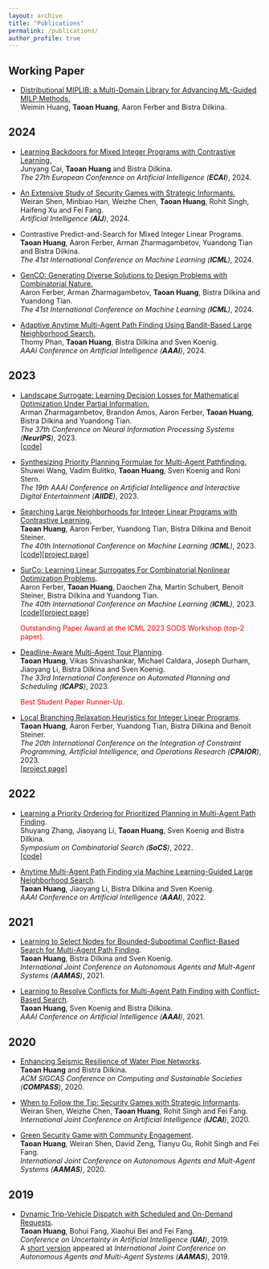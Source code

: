 ```yaml
---
layout: archive
title: "Publications"
permalink: /publications/
author_profile: true
---
```


## Working Paper

* [Distributional MIPLIB: a Multi-Domain Library for Advancing ML-Guided MILP Methods.](https://arxiv.org/abs/2406.06954)                     
    Weimin Huang, **Taoan Huang**, Aaron Ferber and Bistra Dilkina.


## 2024

* [Learning Backdoors for Mixed Integer Programs with Contrastive Learning.](https://arxiv.org/abs/2401.10467)                     
    Junyang Cai, **Taoan Huang** and Bistra Dilkina.  
      <i> The 27th European Conference on Artificial Intelligence (**ECAI**)</i>, 2024.

* [An Extensive Study of Security Games with Strategic Informants.](https://www.sciencedirect.com/science/article/abs/pii/S0004370224000985)                     
    Weiran Shen, Minbiao Han, Weizhe Chen, **Taoan Huang**, Rohit Singh, Haifeng Xu and Fei Fang.  
    <i>Artificial Intelligence (**AIJ**)</i>, 2024.  

* Contrastive Predict-and-Search for Mixed Integer Linear Programs.                     
    **Taoan Huang**, Aaron Ferber, Arman Zharmagambetov, Yuandong Tian and Bistra Dilkina.  
    <i>The 41st International Conference on Machine Learning (**ICML**)</i>, 2024.  

* [GenCO: Generating Diverse Solutions to Design Problems with Combinatorial Nature.](https://arxiv.org/abs/2310.02442)                     
    Aaron Ferber, Arman Zharmagambetov, **Taoan Huang**, Bistra Dilkina and Yuandong Tian.  
    <i>The 41st International Conference on Machine Learning (**ICML**)</i>, 2024.  

* [Adaptive Anytime Multi-Agent Path Finding Using Bandit-Based Large Neighborhood Search.](https://arxiv.org/abs/2312.16767)                     
    Thomy Phan, **Taoan Huang**, Bistra Dilkina and Sven Koenig.    
    <i>AAAI Conference on Artificial Intelligence (**AAAI**)</i>, 2024. 


## 2023

* [Landscape Surrogate: Learning Decision Losses for Mathematical Optimization Under Partial Information.](https://arxiv.org/abs/2307.08964)                     
    Arman Zharmagambetov, Brandon Amos, Aaron Ferber, **Taoan Huang**, Bistra Dilkina and Yuandong Tian.    
    <i>The 37th Conference on Neural Information Processing Systems (**NeurIPS**)</i>, 2023.  
    [\[code\]](https://github.com/facebookresearch/LANCER)

* [Synthesizing Priority Planning Formulae for Multi-Agent Pathfinding.](https://dl.acm.org/doi/10.1609/aiide.v19i1.27532)                     
    Shuwei Wang, Vadim Bulitko, **Taoan Huang**, Sven Koenig and Roni Stern.    
    <i>The 19th AAAI Conference on Artificial Intelligence and Interactive Digital Entertainment (**AIIDE**)</i>, 2023.

* [Searching Large Neighborhoods for Integer Linear Programs with Contrastive Learning.](https://proceedings.mlr.press/v202/huang23g.html)                     
    **Taoan Huang**, Aaron Ferber, Yuandong Tian, Bistra Dilkina and Benoit Steiner.    
    <i>The 40th International Conference on Machine Learning (**ICML**)</i>, 2023.  
    [\[code\]](https://github.com/facebookresearch/CL-LNS)[\[project page\]](https://taoanhuang.github.io/project/LNS_ILP)
    

* [SurCo: Learning Linear Surrogates For Combinatorial Nonlinear Optimization Problems](https://proceedings.mlr.press/v202/ferber23a.html).                     
   Aaron Ferber, **Taoan Huang**, Daochen Zha, Martin Schubert, Benoit Steiner, Bistra Dilkina and Yuandong Tian.  
   <i>The 40th International Conference on Machine Learning (**ICML**)</i>, 2023.  
    [\[code\]](https://github.com/facebookresearch/SurCo)[\[project page\]](https://sites.google.com/usc.edu/surco/)
  <p><span style="color:red">Outstanding Paper Award at the ICML 2023 SODS Workshop (top-2 paper).</span></p>


* [Deadline-Aware Multi-Agent Tour Planning](https://taoanhuang.github.io/files/ICAPS23.pdf).                     
    **Taoan Huang**, Vikas Shivashankar, Michael Caldara, Joseph Durham, Jiaoyang Li, Bistra Dilkina and Sven Koenig.    
    <i>The 33rd International Conference on Automated Planning and Scheduling (**ICAPS**)</i>, 2023.
   <p><span style="color:red">Best Student Paper Runner-Up.</span></p>
    <!--[Another version](https://hsi-workshop.github.io/hsi-2022-camera-ready/Deadline-Aware_Multi-Agent_Tour_Planning.pdf) appeared at <i>the 2nd International Workshop on Heuristic Search in Industry in conjunction with IJCAI-ECAI</i>, 2022.  -->

* [Local Branching Relaxation Heuristics for Integer Linear Programs](https://arxiv.org/pdf/2212.08183.pdf).                     
    **Taoan Huang**, Aaron Ferber, Yuandong Tian, Bistra Dilkina and Benoit Steiner.    
    <i>The 20th International Conference on the Integration of Constraint Programming, Artificial Intelligence, and Operations Research (**CPAIOR**)</i>, 2023.  
    [\[project page\]](https://taoanhuang.github.io/project/LNS_ILP)



## 2022    

* [Learning a Priority Ordering for Prioritized Planning in Multi-Agent Path Finding](https://taoanhuang.github.io/files/socs22a.pdf).                     
    Shuyang Zhang, Jiaoyang Li, **Taoan Huang**, Sven Koenig and Bistra Dilkina.    
    <i>Symposium on Combinatorial Search (**SoCS**)</i>, 2022.  
    [\[code\]](https://github.com/JessieShuyangZhang/Prioritized-Planning-with-ML)


* [Anytime Multi-Agent Path Finding via Machine Learning-Guided Large Neighborhood Search](https://taoanhuang.github.io/files/aaai22.pdf).                     
    **Taoan Huang**, Jiaoyang Li, Bistra Dilkina and Sven Koenig.    
    <i>AAAI Conference on Artificial Intelligence (**AAAI**)</i>, 2022.   

## 2021  
* [Learning to Select Nodes for Bounded-Suboptimal Conflict-Based Search for Multi-Agent Path Finding](https://taoanhuang.github.io/files/aamas21b.pdf).                     
    **Taoan Huang**, Bistra Dilkina and Sven Koenig.    
    <i>International Joint Conference on Autonomous Agents and Mult-Agent Systems (**AAMAS**)</i>, 2021.        
    

* [Learning to Resolve Conflicts for Multi-Agent Path Finding with Conflict-Based Search](https://taoanhuang.github.io/files/aaai21c.pdf).         
    **Taoan Huang**, Sven Koenig and Bistra Dilkina.    
    <i>AAAI Conference on Artificial Intelligence (**AAAI**)</i>, 2021.     
 
## 2020

* [Enhancing Seismic Resilience of Water Pipe Networks](https://taoanhuang.github.io/files/compass20.pdf).         
    **Taoan Huang** and Bistra Dilkina.    
    <i>ACM SIGCAS Conference on Computing and Sustainable Societies (**COMPASS**)</i>, 2020.    
    

* [When to Follow the Tip: Security Games with Strategic Informants](https://taoanhuang.github.io/files/ijcai20.pdf).         
    Weiran Shen, Weizhe Chen, **Taoan Huang**, Rohit Singh and Fei Fang.        
    <i>International Joint Conference on Artificial Intelligence (**IJCAI**)</i>, 2020.    


* [Green Security Game with Community Engagement](https://taoanhuang.github.io/files/aamas20.pdf).                     
    **Taoan Huang**, Weiran Shen, David Zeng, Tianyu Gu, Rohit Singh and Fei Fang.        
    <i>International Joint Conference on Autonomous Agents and Mult-Agent Systems (**AAMAS**)</i>, 2020.        
    
## 2019


* [Dynamic Trip-Vehicle Dispatch with Scheduled and On-Demand Requests](https://taoanhuang.github.io/files/uai19.pdf).                     
    **Taoan Huang**, Bohui Fang, Xiaohui Bei and Fei Fang.        
    <i>Conference on Uncertainty in Artificial Intelligence (**UAI**)</i>, 2019.        
    A [short version](https://taoanhuang.github.io/files/aamas19EA.pdf) appeared at <i>International Joint Conference on Autonomous Agents and Multi-Agent Systems (**AAMAS**)</i>, 2019. 
    

